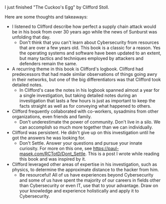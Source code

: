 I just finished "The Cuckoo's Egg" by Clifford Stoll.

Here are some thoughts and takeaways:
- I listened to Clifford describe how perfect a supply chain attack would be in his book from over 30 years ago while the news of Sunburst was unfolding that day.
	- Don't think that you can't learn about Cybersecurity from resources that are over a few years old. This book is a classic for a reason. Yes the operating systems and software have been updated to an extent, but many tactics and techniques employed by attackers and defenders remain the same.
- A recurring theme in this book is Clifford's logbook. Clifford had predecessors that had made similar observations of things going awry in their networks, but one of the big differentiators was that Clifford took detailed notes. 
	- In Clifford's case the notes in his logbook spanned almost a year for a single investigation, but taking detailed notes during an investigation that lasts a few hours is just as important to keep the facts straight as well as for conveying what happened to others.
- Clifford frequently collaborated with co-workers, sysadmins from other organizations, even friends and family.
  - Don't underestimate the power of community. Don't live in a silo. We can accomplish so much more together than we can individually. 
- Clifford was persistent. He didn't give up on this investigation until he got the answers he was looking for.
	- Don't Settle. Answer your questions and pursue your innate curiosity. For more on this one, see <https://paul-masek.com/RCTotD/Dont_Settle>. This is a post I wrote while reading this book and was inspired by it.
- Clifford leveraged other areas of expertise in his investigation, such as physics, to determine the approximate distance to the hacker from him.
	- Be resourceful! All of us have experiences beyond Cybersecurity and some of us have spent the majority of our careers in fields other than Cybersecurity or even IT, use that to your advantage. Draw on your knowledge and experience holistically and apply it to Cybersecurity.